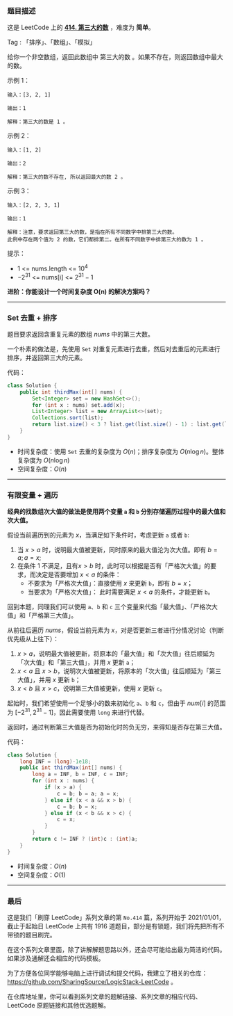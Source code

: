### 题目描述

这是 LeetCode 上的 **[414. 第三大的数](https://leetcode-cn.com/problems/third-maximum-number/solution/gong-shui-san-xie-yi-ti-shuang-jie-pai-x-pmln/)** ，难度为 **简单**。

Tag : 「排序」、「数组」、「模拟」

给你一个非空数组，返回此数组中 第三大的数 。如果不存在，则返回数组中最大的数。

示例 1：
```
输入：[3, 2, 1]

输出：1

解释：第三大的数是 1 。
```
示例 2：
```
输入：[1, 2]

输出：2

解释：第三大的数不存在, 所以返回最大的数 2 。
```
示例 3：
```
输入：[2, 2, 3, 1]

输出：1

解释：注意，要求返回第三大的数，是指在所有不同数字中排第三大的数。
此例中存在两个值为 2 的数，它们都排第二。在所有不同数字中排第三大的数为 1 。
```

提示：
* 1 <= nums.length <= $10^4$
* $-2^{31}$ <= nums[i] <= $2^{31} - 1$

**进阶：你能设计一个时间复杂度 O(n) 的解决方案吗？**

---

### Set 去重 + 排序

题目要求返回含重复元素的数组 $nums$ 中的第三大数。

一个朴素的做法是，先使用 `Set` 对重复元素进行去重，然后对去重后的元素进行排序，并返回第三大的元素。

代码：
```java
class Solution {
    public int thirdMax(int[] nums) {
        Set<Integer> set = new HashSet<>();
        for (int x : nums) set.add(x);
        List<Integer> list = new ArrayList<>(set);
        Collections.sort(list);
        return list.size() < 3 ? list.get(list.size() - 1) : list.get(list.size() - 3); 
    }
}
```
* 时间复杂度：使用 `Set` 去重的复杂度为 $O(n)$；排序复杂度为 $O(n\log{n})$。整体复杂度为 $O(n\log{n})$
* 空间复杂度：$O(n)$

---

### 有限变量 + 遍历

**经典的找数组次大值的做法是使用两个变量 `a` 和 `b` 分别存储遍历过程中的最大值和次大值。**

假设当前遍历到的元素为 $x$，当满足如下条件时，考虑更新 `a` 或者 `b`:
1. 当 $x > a$ 时，说明最大值被更新，同时原来的最大值沦为次大值。即有 $b = a; a = x;$
2. 在条件 $1$ 不满足，且有$x > b$ 时，此时可以根据是否有「严格次大值」的要求，而决定是否要增加 $x < a$ 的条件：
    * 不要求为「严格次大值」：直接使用 $x$ 来更新 `b`，即有 $b = x$；
    * 当要求为「严格次大值」： 此时需要满足 $x < a$ 的条件，才能更新 `b`。

回到本题，同理我们可以使用 `a`、`b` 和 `c` 三个变量来代指「最大值」、「严格次大值」和「严格第三大值」。

从前往后遍历 $nums$，假设当前元素为 $x$，对是否更新三者进行分情况讨论（判断优先级从上往下）：

1. $x > a$，说明最大值被更新，将原本的「最大值」和「次大值」往后顺延为「次大值」和「第三大值」，并用 $x$ 更新 `a`；
2. $x < a$ 且 $x > b$，说明次大值被更新，将原本的「次大值」往后顺延为「第三大值」，并用 $x$ 更新 `b`；
3. $x < b$ 且 $x > c$，说明第三大值被更新，使用 $x$ 更新 `c`。

起始时，我们希望使用一个足够小的数来初始化 `a`、`b` 和 `c`，但由于 $num[i]$ 的范围为 $[-2^{31}, 2^{31} - 1]$，因此需要使用 `long` 来进行代替。

返回时，通过判断第三大值是否为初始化时的负无穷，来得知是否存在第三大值。

代码：
```java
class Solution {
    long INF = (long)-1e18;
    public int thirdMax(int[] nums) {
        long a = INF, b = INF, c = INF;
        for (int x : nums) {
            if (x > a) {
                c = b; b = a; a = x;
            } else if (x < a && x > b) {
                c = b; b = x;
            } else if (x < b && x > c) {
                c = x;
            }
        }
        return c != INF ? (int)c : (int)a;
    }
}
```
* 时间复杂度：$O(n)$
* 空间复杂度：$O(1)$

---

### 最后

这是我们「刷穿 LeetCode」系列文章的第 `No.414` 篇，系列开始于 2021/01/01，截止于起始日 LeetCode 上共有 1916 道题目，部分是有锁题，我们将先把所有不带锁的题目刷完。

在这个系列文章里面，除了讲解解题思路以外，还会尽可能给出最为简洁的代码。如果涉及通解还会相应的代码模板。

为了方便各位同学能够电脑上进行调试和提交代码，我建立了相关的仓库：https://github.com/SharingSource/LogicStack-LeetCode 。

在仓库地址里，你可以看到系列文章的题解链接、系列文章的相应代码、LeetCode 原题链接和其他优选题解。

